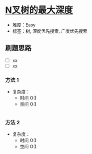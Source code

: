 # [N叉树的最大深度](https://leetcode-cn.com/problems/maximum-depth-of-n-ary-tree/)

- 难度：Easy
- 标签：树, 深度优先搜索, 广度优先搜索

## 刷题思路

- [ ] xx
- [ ] xx

### 方法 1

- 复杂度：
    - 时间 O()
    - 空间 O()

``` js

```

### 方法 2

- 复杂度：
    - 时间 O()
    - 空间 O()

``` js

```
